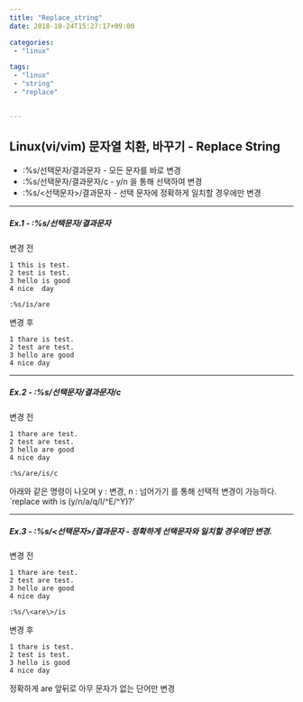 ```yaml
---
title: "Replace_string"
date: 2018-10-24T15:27:17+09:00

categories: 
 - "linux"

tags:
 - "linux"
 - "string"
 - "replace"


---
```


## Linux(vi/vim) 문자열 치환, 바꾸기 - Replace String

* :%s/선택문자/결과문자 - 모든 문자를 바로 변경
* :%s/선택문자/결과문자/c - y/n 을 통해 선택하여 변경
* :%s/<선택문자>/결과문자 - 선택 문자에 정확하게 일치할 경우에만 변경
---

##### Ex.1 - :%s/선택문자/결과문자

변경 전
```
1 this is test.
2 test is test.
3 hello is good
4 nice  day

:%s/is/are
```
변경 후
```
1 thare is test.
2 test are test.
3 hello are good
4 nice day
```

---

##### Ex.2 - :%s/선택문자/결과문자/c

변경 전
```
1 thare are test.
2 test are test.
3 hello are good
4 nice day

:%s/are/is/c
```

아래와 같은 명령이 나오며 y : 변경, n : 넘어가기 를 통해 선택적 변경이 가능하다.
`replace with is (y/n/a/q/l/^E/^Y)?'


---

##### Ex.3 - :%s/<선택문자>/결과문자 - 정확하게 선택문자와 일치할 경우에만 변경.

변경 전
```
1 thare are test.
2 test are test.
3 hello are good
4 nice day

:%s/\<are\>/is
```
변경 후
```
1 thare is test.
2 test is test.
3 hello is good
4 nice day
```

정확하게 are 앞뒤로 아무 문자가 없는 단어만 변경
